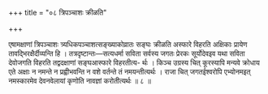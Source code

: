 +++
title = "०८ त्रिपञ्चाशः क्रीळति"

+++

एषामक्षाणां त्रिपञ्चाशः त्र्यधिकपञ्चाशत्सङ्ख्याकोव्रातः सङ्घः क्रीळति अस्फारे विहरति अक्षिकाः प्रायेण तावद्भिरक्षैर्दीव्यन्ति हि । तत्रदृष्टान्तः—सत्यधर्मा सविता सर्वस्य जगतः प्रेरकः सूर्योदेवइव यथा सविता देवोजगति विहरति तद्वदक्षाणां सङ्घआस्फारे विहरतीत्य- र्थः । किञ्च उग्रस्य चित् कूरस्यापि मन्यवे क्रोधाय एते अक्षाः न नमन्ते न प्रह्वीभवन्ति न वशे वर्तन्ते तं नमयन्तीत्यर्थः । राजा चित् जगतईश्वरोपि एभ्योनमइत् नमस्कारमेव देवनवेलायां कृणोति नावज्ञां करोतीत्यर्थः ॥ ८ ॥
